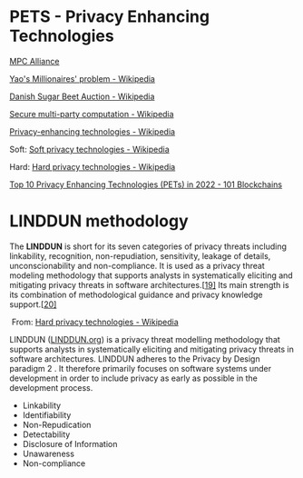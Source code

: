 # PETS - Privacy Enhancing Technologies



[MPC Alliance](https://www.mpcalliance.org/)

[Yao's Millionaires' problem - Wikipedia](https://en.wikipedia.org/wiki/Yao's_Millionaires'_problem)

[Danish Sugar Beet Auction - Wikipedia](https://en.wikipedia.org/wiki/Danish_Sugar_Beet_Auction)

[Secure multi-party computation - Wikipedia](https://en.wikipedia.org/wiki/Secure_multi-party_computation)

[Privacy-enhancing technologies - Wikipedia](https://en.wikipedia.org/wiki/Privacy-enhancing_technologies)

Soft: [Soft privacy technologies - Wikipedia](https://en.wikipedia.org/wiki/Soft_privacy_technologies)

Hard: [Hard privacy technologies - Wikipedia](https://en.wikipedia.org/wiki/Hard_privacy_technologies)

[Top 10 Privacy Enhancing Technologies (PETs) in 2022 - 101 Blockchains](https://101blockchains.com/top-privacy-enhancing-technologies/)

# LINDDUN methodology

The **LINDDUN** is short for its seven categories of privacy threats including linkability, recognition, non-repudiation, sensitivity, leakage of details, unconscionability and non-compliance. It is used as a privacy threat modeling methodology that supports analysts in systematically eliciting and mitigating privacy threats in software architectures.[[19\]](https://en.wikipedia.org/wiki/Hard_privacy_technologies#cite_note-19) Its main strength is its combination of methodological guidance and privacy knowledge support.[[20\]](https://en.wikipedia.org/wiki/Hard_privacy_technologies#cite_note-20)

​        From: [Hard privacy technologies - Wikipedia](https://en.wikipedia.org/wiki/Hard_privacy_technologies)

LINDDUN ([LINDDUN.org](https://www.linddun.org/)) is a privacy threat modelling methodology that supports analysts in systematically eliciting and mitigating privacy threats in software architectures. LINDDUN adheres to the Privacy by Design paradigm 2 . It therefore primarily focuses on software systems under development in order to include privacy as early as possible in the development process.

- Linkability
- Identifiability
- Non-Repudication
- Detectability
- Disclosure of Information
- Unawareness
- Non-compliance